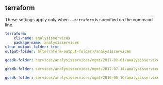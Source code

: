 
## terraform

These settings apply only when `--terraform` is specified on the command line.

``` yaml $(terraform)
terraform:
    cli-name: analysisservices
    package-name: analysisservices
clear-output-folder: true
output-folder: $(terraform-output-folder)/analysisservices
```

``` yaml $(tag) == 'package-2017-08' && $(terraform)
gosdk-folder: services/analysisservices/mgmt/2017-08-01/analysisservices
```

``` yaml $(tag) == 'package-2017-07' && $(terraform)
gosdk-folder: services/analysisservices/mgmt/2017-07-14/analysisservices
```

``` yaml $(tag) == 'package-2016-05' && $(terraform)
gosdk-folder: services/analysisservices/mgmt/2016-05-16/analysisservices
```
